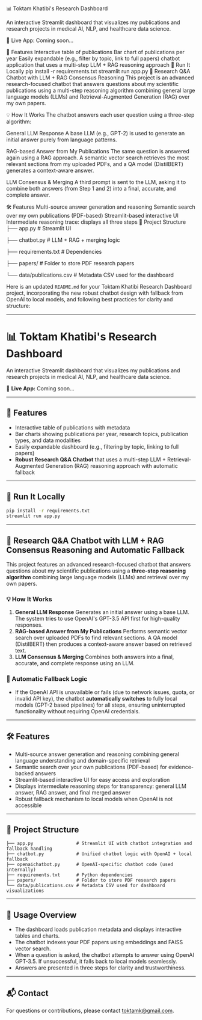 📊 Toktam Khatibi's Research Dashboard

An interactive Streamlit dashboard that visualizes my publications and research projects in medical AI, NLP, and healthcare data science.

🔗 Live App: Coming soon...

📂 Features
Interactive table of publications
Bar chart of publications per year
Easily expandable (e.g., filter by topic, link to full papers)
chatbot application that uses a multi-step LLM + RAG reasoning approach
🚀 Run It Locally
pip install -r requirements.txt
streamlit run app.py
🤖 Research Q\&A Chatbot with LLM + RAG Consensus Reasoning
This project is an advanced research-focused chatbot that answers questions about my scientific publications using a multi-step reasoning algorithm combining general large language models (LLMs) and Retrieval-Augmented Generation (RAG) over my own papers.

💡 How It Works
The chatbot answers each user question using a three-step algorithm:

General LLM Response
A base LLM (e.g., GPT-2) is used to generate an initial answer purely from language patterns.

RAG-based Answer from My Publications
The same question is answered again using a RAG approach. A semantic vector search retrieves the most relevant sections from my uploaded PDFs, and a QA model (DistilBERT) generates a context-aware answer.

LLM Consensus \& Merging
A third prompt is sent to the LLM, asking it to combine both answers (from Step 1 and 2) into a final, accurate, and complete answer.

🛠️ Features
Multi-source answer generation and reasoning
Semantic search over my own publications (PDF-based)
Streamlit-based interactive UI
Intermediate reasoning trace: displays all three steps
📂 Project Structure
├── app.py \# Streamlit UI

├── chatbot.py \# LLM + RAG + merging logic

├── requirements.txt \# Dependencies

├── papers/ \# Folder to store PDF research papers

└── data/publications.csv \# Metadata CSV used for the dashboard

Here is an updated `README.md` for your Toktam Khatibi Research Dashboard project, incorporating the new robust chatbot design with fallback from OpenAI to local models, and following best practices for clarity and structure:

---

# 📊 Toktam Khatibi's Research Dashboard

An interactive Streamlit dashboard that visualizes my publications and research projects in medical AI, NLP, and healthcare data science.

🔗 **Live App:** Coming soon...

---

## 📂 Features

- Interactive table of publications with metadata
- Bar charts showing publications per year, research topics, publication types, and data modalities
- Easily expandable dashboard (e.g., filtering by topic, linking to full papers)
- **Robust Research Q\&A Chatbot** that uses a multi-step LLM + Retrieval-Augmented Generation (RAG) reasoning approach with automatic fallback

---

## 🚀 Run It Locally

```bash
pip install -r requirements.txt
streamlit run app.py
```


---

## 🤖 Research Q\&A Chatbot with LLM + RAG Consensus Reasoning and Automatic Fallback

This project features an advanced research-focused chatbot that answers questions about my scientific publications using a **three-step reasoning algorithm** combining large language models (LLMs) and retrieval over my own papers.

### 💡 How It Works

1. **General LLM Response**
Generates an initial answer using a base LLM. The system tries to use OpenAI's GPT-3.5 API first for high-quality responses.
2. **RAG-based Answer from My Publications**
Performs semantic vector search over uploaded PDFs to find relevant sections. A QA model (DistilBERT) then produces a context-aware answer based on retrieved text.
3. **LLM Consensus \& Merging**
Combines both answers into a final, accurate, and complete response using an LLM.

### 🔄 Automatic Fallback Logic

- If the OpenAI API is unavailable or fails (due to network issues, quota, or invalid API key), the chatbot **automatically switches** to fully local models (GPT-2 based pipelines) for all steps, ensuring uninterrupted functionality without requiring OpenAI credentials.

---

## 🛠️ Features

- Multi-source answer generation and reasoning combining general language understanding and domain-specific retrieval
- Semantic search over your own publications (PDF-based) for evidence-backed answers
- Streamlit-based interactive UI for easy access and exploration
- Displays intermediate reasoning steps for transparency: general LLM answer, RAG answer, and final merged answer
- Robust fallback mechanism to local models when OpenAI is not accessible

---

## 📂 Project Structure

```
├── app.py                # Streamlit UI with chatbot integration and fallback handling
├── chatbot.py            # Unified chatbot logic with OpenAI + local fallback
├── openaichatbot.py      # OpenAI-specific chatbot code (used internally)
├── requirements.txt      # Python dependencies
├── papers/               # Folder to store PDF research papers
└── data/publications.csv # Metadata CSV used for dashboard visualizations
```


---

## 📖 Usage Overview

- The dashboard loads publication metadata and displays interactive tables and charts.
- The chatbot indexes your PDF papers using embeddings and FAISS vector search.
- When a question is asked, the chatbot attempts to answer using OpenAI GPT-3.5. If unsuccessful, it falls back to local models seamlessly.
- Answers are presented in three steps for clarity and trustworthiness.

---

## 📬 Contact

For questions or contributions, please contact toktamk@gmail.com.

